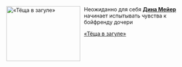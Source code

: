 <!--2025-04-13 11:00:25-->
<div class="yb">
  <div class="rss kino_kino"><a href="https://www.kino-teatr.ru/video/48288/" title="«Тёща в загуле»"><img src="https://www.kino-teatr.ru/video/8/8/48288/poster.jpg" width="196" height="147" align="left" hspace="5" style="margin: 0px 10px 0px 5px" alt="«Тёща в загуле»"/></a>Неожиданно для себя <a href=https://www.kino-teatr.ru/kino/acter/w/hollywood/54069/works/ target=_blank><strong>Дина Мейер</strong></a> начинает испытывать чувства к бойфренду дочери <p class="titl"><a href="https://www.kino-teatr.ru/video/48288/">«Тёща в загуле»</a></p></div>
</div>
